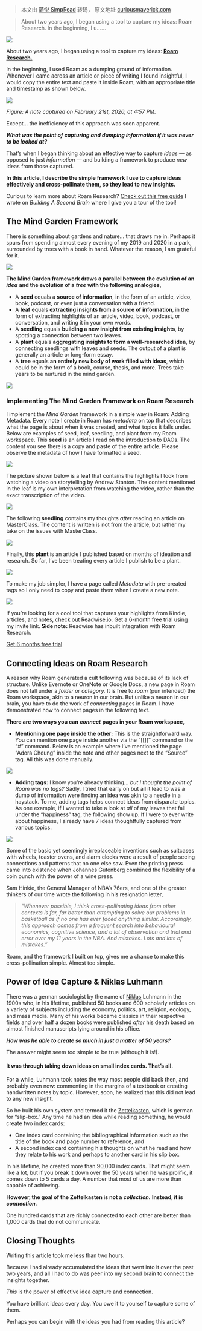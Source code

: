 > 本文由 [简悦 SimpRead](http://ksria.com/simpread/) 转码， 原文地址 [curiousmaverick.com](https://curiousmaverick.com/how-to-capture-ideas-effectively-with-roam-research/)

> About two years ago, I began using a tool to capture my ideas: Roam Research. In the beginning, I u......

![](https://i0.wp.com/curiousmaverick.com/wp-content/uploads/2022/04/uWuF6JBBwN-e1649879902759-1024x710.png?resize=1024%2C710&ssl=1)

About two years ago, I began using a tool to capture my ideas: [**Roam Research.**](http://www.roamresearch.com/)

In the beginning, I used Roam as a dumping ground of information. Whenever I came across an article or piece of writing I found insightful, I would copy the entire text and paste it inside Roam, with an appropriate title and timestamp as shown below.

![](https://i0.wp.com/curiousmaverick.com/wp-content/uploads/2022/04/JtLXLHm5n1.44.09-PM.png?resize=727%2C540&ssl=1)

_Figure: A note captured on February 21st, 2020, at 4:57 PM._

Except… the inefficiency of this approach was soon apparent.

**_What was the point of capturing and dumping information if it was never to be looked at?_**

That’s when I began thinking about an effective way to capture _ideas_ — as opposed to just _information_ — and building a framework to produce _new_ ideas from those captured.

**In this article, I describe the simple framework I use to capture ideas effectively and cross-pollinate them, so they lead to new insights.**

Curious to learn more about Roam Research? [Check out this free guide](https://curiousmaverick.com/free-guides-second-brain/) I wrote on _Building A Second Brain_ where I give you a tour of the tool!

**The Mind Garden Framework**
-----------------------------

There is something about gardens and nature… that draws me in. Perhaps it spurs from spending almost every evening of my 2019 and 2020 in a park, surrounded by trees with a book in hand. Whatever the reason, I am grateful for it.

![](https://i0.wp.com/curiousmaverick.com/wp-content/uploads/2022/04/1-XkkYxbKo.png?resize=671%2C411&ssl=1)

**The Mind Garden framework draws a parallel between the evolution of an** **_idea_** **and the evolution of a** **_tree_** **with the following analogies,**

*   A **seed** equals a **source of information**, in the form of an article, video, book, podcast, or even just a conversation with a friend.
*   A **leaf** equals **extracting insights from a source of information**, in the form of extracting highlights of an article, video, book, podcast, or conversation, and writing it in your own words.
*   A **seedling** equals **building a new insight from existing insights**, by spotting a connection between two leaves.
*   A **plant** equals **aggregating insights to form a well-researched idea**, by connecting seedlings with leaves and seeds. The output of a plant is generally an article or long-form essay.
*   A **tree** equals **an entirely new body of work filled with ideas**, which could be in the form of a book, course, thesis, and more. Trees take years to be nurtured in the mind garden.

![](https://i0.wp.com/curiousmaverick.com/wp-content/uploads/2022/04/3YlGlRWedS.png?resize=970%2C508&ssl=1)

### **Implementing The Mind Garden Framework on Roam Research**

I implement the _Mind Garden_ framework in a simple way in Roam: Adding Metadata. Every note I create in Roam has _metadata_ on top that describes what the page is about when it was created, and what topics it falls under. Below are examples of seed, leaf, seedling, and plant from my Roam workspace. This **seed** is an article I read on the introduction to DAOs. The content you see there is a copy and paste of the entire article. Please observe the metadata of how I have formatted a seed.

![](https://i0.wp.com/curiousmaverick.com/wp-content/uploads/2022/04/xzZkazUYZE.48.51-PM.png?resize=777%2C562&ssl=1)

The picture shown below is a **leaf** that contains the highlights I took from watching a video on storytelling by Andrew Stanton. The content mentioned in the leaf is my own interpretation from watching the video, rather than the exact transcription of the video.

![](https://i0.wp.com/curiousmaverick.com/wp-content/uploads/2022/04/addmHNRykQ.27.10-PM.png?resize=705%2C416&ssl=1)

The following **seedling** contains my thoughts _after_ reading an article on MasterClass. The content is written is not from the article, but rather my take on the issues with MasterClass.

![](https://i0.wp.com/curiousmaverick.com/wp-content/uploads/2022/04/muHUGJYuWz.27.52-PM.png?resize=705%2C461&ssl=1)

Finally, this **plant** is an article I published based on months of ideation and research. So far, I’ve been treating every article I publish to be a plant.

![](https://i0.wp.com/curiousmaverick.com/wp-content/uploads/2022/04/8L57NTg3eS.28.43-PM.png?resize=699%2C470&ssl=1)

To make my job simpler, I have a page called _Metadata_ with pre-created tags so I only need to copy and paste them when I create a new note.

![](https://i0.wp.com/curiousmaverick.com/wp-content/uploads/2022/04/IjPexz6oQq.57.28-PM.png?resize=646%2C489&ssl=1)

If you’re looking for a cool tool that captures your highlights from Kindle, articles, and notes, check out Readwise.io. Get a 6-month free trial using my invite link. **Side note:** Readwise has inbuilt integration with Roam Research.

[Get 6 months free trial](https://readwise.io/soundarya)

**Connecting Ideas on Roam Research**
-------------------------------------

A reason why Roam generated a cult following was because of its lack of structure. Unlike Evernote or OneNote or Google Docs, a new page in Roam does not fall under a _folder_ or _category._ It is free to _roam_ (pun intended) the Roam workspace, akin to a neuron in our brain. But unlike a neuron in our brain, you have to do the work of _connecting_ pages in Roam. I have demonstrated how to connect pages in the following text.

**There are two ways you can** **_connect_** **pages in your Roam workspace,**

*   **Mentioning one page inside the other:** This is the straightforward way. You can mention one page inside another via the “[[]]” command or the “#” command. Below is an example where I’ve mentioned the page “Adora Cheung” inside the note and other pages next to the “Source” tag. All this was done manually.

![](https://i0.wp.com/curiousmaverick.com/wp-content/uploads/2022/04/g24oLPorTe.01.32-PM-1.png?resize=689%2C275&ssl=1)

*   **Adding tags:** I know you’re already thinking… _but I thought the point of Roam was no tags?_ Sadly, I tried that early on but all it lead to was a dump of information were finding an idea was akin to a needle in a haystack. To me, adding tags helps connect ideas from disparate topics. As one example, if I wanted to take a look at _all_ of my leaves that fall under the “happiness” tag, the following show up. If I were to ever write about happiness, I already have 7 ideas thoughtfully captured from various topics.

![](https://i0.wp.com/curiousmaverick.com/wp-content/uploads/2022/04/Leaf.png?resize=701%2C388&ssl=1)

Some of the basic yet seemingly irreplaceable inventions such as suitcases with wheels, toaster ovens, and alarm clocks were a result of people seeing connections and patterns that no one else saw. Even the printing press came into existence when Johannes Gutenberg combined the flexibility of a coin punch with the power of a wine press.

Sam Hinkie, the General Manager of NBA’s 76ers, and one of the greater thinkers of our time wrote the following in his resignation letter,

> _“Whenever possible, I think cross-pollinating ideas from other contexts is far, far better than attempting to solve our problems in basketball as if no one has ever faced anything similar. Accordingly, this approach comes from a frequent search into behavioural economics, cognitive science, and a lot of observation and trial and error over my 11 years in the NBA. And mistakes. Lots and lots of mistakes.”_

Roam, and the framework I built on top, gives me a chance to make this cross-pollination simple. Almost too simple.

**Power of Idea Capture & Niklas Luhmann**
------------------------------------------

There was a german sociologist by the name of [Niklas](https://en.wikipedia.org/wiki/Niklas_Luhmann) Luhmann in the 1900s who, in his lifetime, published 50 books and 600 scholarly articles on a variety of subjects including the economy, politics, art, religion, ecology, and mass media. Many of his works became classics in their respective fields and over half a dozen books were published _after_ his death based on almost finished manuscripts lying around in his office.

**_How was he able to create so much in just a matter of 50 years?_**

The answer might seem too simple to be true (although it is!).

#### It was through taking down ideas on small index cards. That’s all.

For a while, Luhmann took notes the way most people did back then, and probably even now: commenting in the margins of a textbook or creating handwritten notes by topic. However, soon, he realized that this did not lead to any new insight.

So he built his own system and termed it the [Zettelkasten,](https://zettelkasten.de/introduction/) which is german for “slip-box.” Any time he had an idea while reading something, he would create two index cards:

*   One index card containing the bibliographical information such as the title of the book and page number to reference, and
*   A second index card containing his thoughts on what he read and how they relate to his work and perhaps to another card in his slip box.

In his lifetime, he created more than 90,000 index cards. That might seem like a lot, but if you break it down over the 50 years when he was prolific, it comes down to 5 cards a day. A number that most of us are more than capable of achieving.

**However, the goal of the Zettelkasten is not a** **_collection._** **Instead, it is** **_connection._**

One hundred cards that are richly connected to each other are better than 1,000 cards that do not communicate.

**Closing Thoughts**
--------------------

Writing this article took me less than two hours.

Because I had already accumulated the ideas that went into it over the past two years, and all I had to do was peer into my second brain to connect the insights together.

_This_ is the power of effective idea capture and connection.

You have brilliant ideas every day. You owe it to yourself to capture some of them.

Perhaps you can begin with the ideas you had from reading this article?